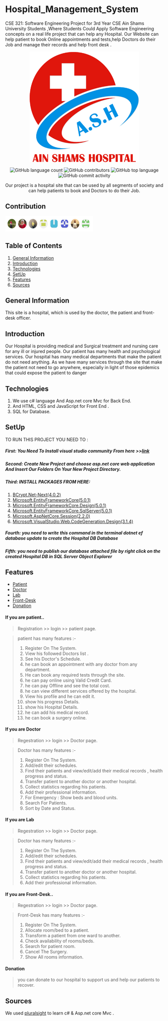 # Hospital_Management_System
CSE 321: Software Engineering Project for 3rd Year CSE Ain Shams University Students ,Where Students Could Apply Software Engineering concepts on a real life project that can help any Hospital. Our Website can help patient to book Online appointments and tests,help Doctors do their Job and manage their records and help front desk . 



<div align="center">
<img src="https://github.com/Heba-Atef99/Hospital_Management_System/blob/main/images/ASH%202B.png" width="350" height="350" margin-bottom="40">
<br />

![GitHub language count](https://img.shields.io/github/languages/count/Heba-Atef99/Hospital_Management_System?color=%2300&logo=GitHub)
![GitHub contributors](https://img.shields.io/github/contributors/Heba-Atef99/Hospital_Management_System?color=%2300&logo=GitHub)
![GitHub top language](https://img.shields.io/github/languages/top/Heba-Atef99/Hospital_Management_System?color=%2300)
![GitHub commit activity](https://img.shields.io/github/commit-activity/m/Heba-Atef99/Hospital_Management_System?color=%230000ff)


Our project is a hospital site that can be used by all segments of society and can help patients to book and Doctors to do their Job.
</div>

## Contribution

<img src="https://github.com/Heba-Atef99/Hospital_Management_System/blob/main/images/contribution.PNG" width="280" height="50" margin-bottom="40">

## Table of Contents

1. [General Information](#general-information)
2. [Introduction](#introduction)
3. [Technologies](#technolgies)
4. [SetUp](#setup)
5. [Features](#features)
6. [Sources](#Sources) 
 
## General Information

This site is a hospital, which is used by the doctor, the patient and front-desk officer.

## Introduction

Our Hospital is providing medical and Surgical treatment and nursing care for any ill or injured people.
Our patient has many health and psychological services.
Our hospital has many medical departments that make the patient do not need anything.
As we have many services through the site that make the patient not need to go anywhere, especially in light of those epidemics that could expose the patient to danger

## Technologies

1. We use c# language And Asp.net core Mvc for Back End.
2. And HTML, CSS and JavaScript for Front End .
3. SQL for Database. 

## SetUp

TO RUN THIS PROJECT YOU NEED TO :
##### First: You Need To Install visual studio community From here >>[link](https://visualstudio.microsoft.com/vs/community/)
##### Second: Create New Project and choose asp.net core web application And Insert Our Folders On Your New Project Directory.
##### Third: INSTALL PACKAGES FROM HERE:

1. [BCrypt.Net-Next(4.0.2)](https://www.nuget.org/packages/BCrypt.Net-Next/4.0.2?_src=template)
2. [Microsoft.EntityFrameworkCore(5.0.1)](https://www.nuget.org/packages/Microsoft.EntityFrameworkCore/5.0.1?_src=template)
3. [Microsoft.EntityFrameworkCore.Design(5.0.1)](https://www.nuget.org/packages/Microsoft.EntityFrameworkCore.Design/5.0.1?_src=template)
4. [Microsoft.EntityFrameworkCore.SqlServer(5.0.1)](https://www.nuget.org/packages/Microsoft.EntityFrameworkCore.SqlServer/5.0.1?_src=template)
5. [Microsoft.AspNetCore.Session(2.2.0)](https://www.nuget.org/packages/Microsoft.AspNetCore.Session/)
6. [Microsoft.VisualStudio.Web.CodeGeneration.Design(3.1.4)](https://www.nuget.org/packages/Microsoft.VisualStudio.Web.CodeGeneration.Design/3.1.4?_src=template)

##### Fourth: you need to write this command in the terminal   dotnet ef database update   to create the Hospital DB Database
##### Fifth: you need to publish our database attached file by right click on the created Hospital DB in SQL Server Object Explorer


## Features

* [Patient](#if-you-are-patient)
* [Doctor](#if-you-are-Doctor)
* [Lab](#if-you-are-Lab)
* [Front-Desk](#if-you-are-front-desk)
* [Donation](#Donation)

#### If you are patient.. 

> Registration >> login >> patient page.

> patient has many features :-
> 1. Register On The System.
> 2. View his followed Doctors list .
> 3. See his Doctor's Schedule.
> 4. he can book an appointment with any doctor from any department.
> 5. He can book any required tests through the site.
> 6. he can pay online using Valid Credit Card.
> 7. he can pay Offline and see the total cost.
> 8. he can view different services offered by the hospital. 
> 9. View his profile and he can edit it.
> 10. show his progress Details.
> 11. show his Hospital Details.
> 12. he can add his medical record.
> 13. he can book a surgery online. 


#### If you are Doctor

> Regestration >> login >> Doctor page.

> Doctor has many features :-
> 1. Register On The System.
> 2. Add/edit their schedules.
> 3. Find their patients and view/edit/add their medical records , health progress and status.
> 4. Transfer patient to another doctor or another hospital.
> 5. Collect statistics regarding his patients.
> 6. Add their professional information.
> 7. For Emergency : Show beds and blood units.
> 8. Search For Patients.
> 9. Sort by Date and Status.  

#### If you are Lab

> Regestration >> login >> Doctor page.

> Doctor has many features :-
> 1. Register On The System.
> 2. Add/edit their schedules.
> 3. Find their patients and view/edit/add their medical records , health progress and status.
> 4. Transfer patient to another doctor or another hospital.
> 5. Collect statistics regarding his patients.
> 6. Add their professional information.

#### If you are Front-Desk..

> Regestration >> login >> Doctor page.

> Front-Desk has many features :-
> 1. Register On The System.
> 2. Allocate room/bed to a patient.
> 3. Transform a patient from one ward to another.
> 4. Check availability of rooms/beds.
> 5. Search for patient room.
> 6. Cancel The Surgery.
> 7. Show All rooms information.


#### Donation

> you can donate to our hospital to support us and help our patients to recover.

## Sources

We used [pluralsight](https://www.pluralsight.com/product/skills?utm_term=&aid=7010a000002LZ5aAAG&promo=&utm_source=branded&utm_medium=digital_paid_search_google&utm_campaign=XYZ_EMEA_Brand_E&utm_content=&gclid=CjwKCAiAi_D_BRApEiwASslbJ5k_uQ3dLDGo8P3FI9k4gZ97Op_P2QeFmPjeoO6Sff10pPYIxMTSrBoCTrwQAvD_BwE) to learn c# & Asp.net core Mvc .

